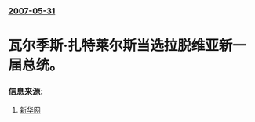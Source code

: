 ### [2007-05-31](/news/2007/05/31/index.md)

##### 
# 瓦尔季斯·扎特莱尔斯当选拉脱维亚新一届总统。




### 信息来源:

1. [新华网](http://news.xinhuanet.com/world/2007-05/31/content_6181435.htm)
